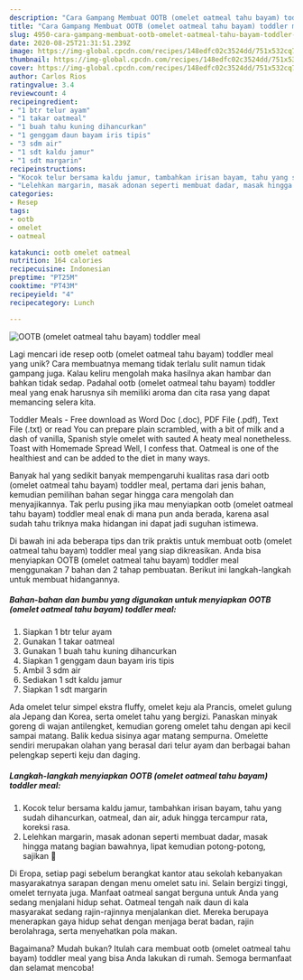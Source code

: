 ```yaml
---
description: "Cara Gampang Membuat OOTB (omelet oatmeal tahu bayam) toddler meal Anti Gagal"
title: "Cara Gampang Membuat OOTB (omelet oatmeal tahu bayam) toddler meal Anti Gagal"
slug: 4950-cara-gampang-membuat-ootb-omelet-oatmeal-tahu-bayam-toddler-meal-anti-gagal
date: 2020-08-25T21:31:51.239Z
image: https://img-global.cpcdn.com/recipes/148edfc02c3524dd/751x532cq70/ootb-omelet-oatmeal-tahu-bayam-toddler-meal-foto-resep-utama.jpg
thumbnail: https://img-global.cpcdn.com/recipes/148edfc02c3524dd/751x532cq70/ootb-omelet-oatmeal-tahu-bayam-toddler-meal-foto-resep-utama.jpg
cover: https://img-global.cpcdn.com/recipes/148edfc02c3524dd/751x532cq70/ootb-omelet-oatmeal-tahu-bayam-toddler-meal-foto-resep-utama.jpg
author: Carlos Rios
ratingvalue: 3.4
reviewcount: 4
recipeingredient:
- "1 btr telur ayam"
- "1 takar oatmeal"
- "1 buah tahu kuning dihancurkan"
- "1 genggam daun bayam iris tipis"
- "3 sdm air"
- "1 sdt kaldu jamur"
- "1 sdt margarin"
recipeinstructions:
- "Kocok telur bersama kaldu jamur, tambahkan irisan bayam, tahu yang sudah dihancurkan, oatmeal, dan air, aduk hingga tercampur rata, koreksi rasa."
- "Lelehkan margarin, masak adonan seperti membuat dadar, masak hingga matang bagian bawahnya, lipat kemudian potong-potong, sajikan 🍴"
categories:
- Resep
tags:
- ootb
- omelet
- oatmeal

katakunci: ootb omelet oatmeal 
nutrition: 164 calories
recipecuisine: Indonesian
preptime: "PT25M"
cooktime: "PT43M"
recipeyield: "4"
recipecategory: Lunch

---
```



![OOTB (omelet oatmeal tahu bayam) toddler meal](https://img-global.cpcdn.com/recipes/148edfc02c3524dd/751x532cq70/ootb-omelet-oatmeal-tahu-bayam-toddler-meal-foto-resep-utama.jpg)

Lagi mencari ide resep ootb (omelet oatmeal tahu bayam) toddler meal yang unik? Cara membuatnya memang tidak terlalu sulit namun tidak gampang juga. Kalau keliru mengolah maka hasilnya akan hambar dan bahkan tidak sedap. Padahal ootb (omelet oatmeal tahu bayam) toddler meal yang enak harusnya sih memiliki aroma dan cita rasa yang dapat memancing selera kita.

Toddler Meals - Free download as Word Doc (.doc), PDF File (.pdf), Text File (.txt) or read You can prepare plain scrambled, with a bit of milk and a dash of vanilla, Spanish style omelet with sauted A heaty meal nonetheless. Toast with Homemade Spread Well, I confess that. Oatmeal is one of the healthiest and can be added to the diet in many ways.

Banyak hal yang sedikit banyak mempengaruhi kualitas rasa dari ootb (omelet oatmeal tahu bayam) toddler meal, pertama dari jenis bahan, kemudian pemilihan bahan segar hingga cara mengolah dan menyajikannya. Tak perlu pusing jika mau menyiapkan ootb (omelet oatmeal tahu bayam) toddler meal enak di mana pun anda berada, karena asal sudah tahu triknya maka hidangan ini dapat jadi suguhan istimewa.


Di bawah ini ada beberapa tips dan trik praktis untuk membuat ootb (omelet oatmeal tahu bayam) toddler meal yang siap dikreasikan. Anda bisa menyiapkan OOTB (omelet oatmeal tahu bayam) toddler meal menggunakan 7 bahan dan 2 tahap pembuatan. Berikut ini langkah-langkah untuk membuat hidangannya.

<!--inarticleads1-->

##### Bahan-bahan dan bumbu yang digunakan untuk menyiapkan OOTB (omelet oatmeal tahu bayam) toddler meal:

1. Siapkan 1 btr telur ayam
1. Gunakan 1 takar oatmeal
1. Gunakan 1 buah tahu kuning dihancurkan
1. Siapkan 1 genggam daun bayam iris tipis
1. Ambil 3 sdm air
1. Sediakan 1 sdt kaldu jamur
1. Siapkan 1 sdt margarin


Ada omelet telur simpel ekstra fluffy, omelet keju ala Prancis, omelet gulung ala Jepang dan Korea, serta omelet tahu yang bergizi. Panaskan minyak goreng di wajan antilengket, kemudian goreng omelet tahu dengan api kecil sampai matang. Balik kedua sisinya agar matang sempurna. Omelette sendiri merupakan olahan yang berasal dari telur ayam dan berbagai bahan pelengkap seperti keju dan daging. 

<!--inarticleads2-->

##### Langkah-langkah menyiapkan OOTB (omelet oatmeal tahu bayam) toddler meal:

1. Kocok telur bersama kaldu jamur, tambahkan irisan bayam, tahu yang sudah dihancurkan, oatmeal, dan air, aduk hingga tercampur rata, koreksi rasa.
1. Lelehkan margarin, masak adonan seperti membuat dadar, masak hingga matang bagian bawahnya, lipat kemudian potong-potong, sajikan 🍴


Di Eropa, setiap pagi sebelum berangkat kantor atau sekolah kebanyakan masyarakatnya sarapan dengan menu omelet satu ini. Selain bergizi tinggi, omelet ternyata juga. Manfaat oatmeal sangat berguna untuk Anda yang sedang menjalani hidup sehat. Oatmeal tengah naik daun di kala masyarakat sedang rajin-rajinnya menjalankan diet. Mereka berupaya menerapkan gaya hidup sehat dengan menjaga berat badan, rajin berolahraga, serta menyehatkan pola makan. 

Bagaimana? Mudah bukan? Itulah cara membuat ootb (omelet oatmeal tahu bayam) toddler meal yang bisa Anda lakukan di rumah. Semoga bermanfaat dan selamat mencoba!
